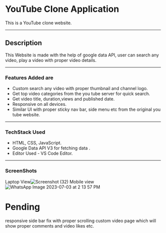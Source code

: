 # YouTube Clone Application
This is a YouTube clone website.  
<hr>

## Description
This Website is made with the help of google data API, user can search any video, play a video with proper video details.
<hr>

### Features Added are 
* Custom search any video with proper thumbnail and channel logo.
* Get top video categories from the you tube server for quick search.
* Get video title, duration,views and published date.
* Responsive on all devices.
* Similar UI with proper sticky nav bar, side menu etc from the original you tube website.
<hr>

### TechStack Used
* HTML, CSS, JavaScript.
* Google Data API V3 for fetching data .
* Editor Used - VS Code Editor.
<hr>

### ScreenShots
Laptop View![Screenshot (32)](https://github.com/gopalroy1/YoutubeClone/assets/105766337/6a49b413-0855-40e2-8f0f-e3f27ddf4224)
Mobile view
![WhatsApp Image 2023-07-03 at 2 13 57 PM](https://github.com/gopalroy1/YoutubeClone/assets/105766337/135f9026-aee7-4dea-8b4e-ad1c089b9f2c)

# Pending
responsive
side bar fix with proper scrolling 
custom video page which will show  proper comments and video likes etc.

